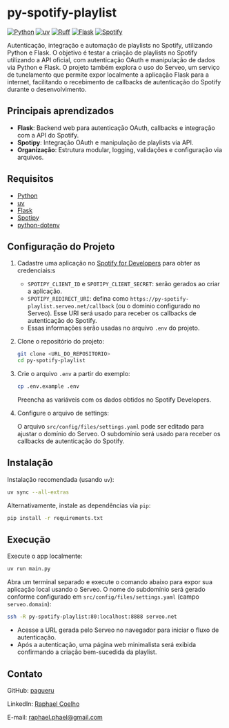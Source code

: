 # py-spotify-playlist

[![Python](https://img.shields.io/badge/python-3670A0?style=flat&logo=python&logoColor=ffdd54)](https://www.python.org/) [![uv](https://img.shields.io/endpoint?url=https://raw.githubusercontent.com/astral-sh/uv/main/assets/badge/v0.json)](https://github.com/astral-sh/uv) [![Ruff](https://img.shields.io/endpoint?url=https://raw.githubusercontent.com/astral-sh/ruff/main/assets/badge/v2.json)](https://github.com/astral-sh/ruff) [![Flask](https://img.shields.io/badge/-flask-%23000?style=flat&logo=flask&logoColor=white)](https://flask.palletsprojects.com/) [![Spotify](https://img.shields.io/badge/-spotify-1DB954?style=flat&logo=spotify&logoColor=white)](https://developer.spotify.com/)

Autenticação, integração e automação de playlists no Spotify, utilizando Python e Flask. O objetivo é testar a criação de playlists no Spotify utilizando a API oficial, com autenticação OAuth e manipulação de dados via Python e Flask. O projeto também explora o uso do Serveo, um serviço de tunelamento que permite expor localmente a aplicação Flask para a internet, facilitando o recebimento de callbacks de autenticação do Spotify durante o desenvolvimento.

## Principais aprendizados

- **Flask**: Backend web para autenticação OAuth, callbacks e integração com a API do Spotify.
- **Spotipy**: Integração OAuth e manipulação de playlists via API.
- **Organização**: Estrutura modular, logging, validações e configuração via arquivos.

## Requisitos

- [Python](https://www.python.org/downloads/)
- [uv](https://docs.astral.sh/uv/getting-started/installation/)
- [Flask](https://flask.palletsprojects.com/)
- [Spotipy](https://spotipy.readthedocs.io/)
- [python-dotenv](https://pypi.org/project/python-dotenv/)

## Configuração do Projeto

1. Cadastre uma aplicação no [Spotify for Developers](https://developer.spotify.com/dashboard) para obter as credenciais:s
   - `SPOTIPY_CLIENT_ID` e `SPOTIPY_CLIENT_SECRET`: serão gerados ao criar a aplicação.
   - `SPOTIPY_REDIRECT_URI`: defina como `https://py-spotify-playlist.serveo.net/callback` (ou o domínio configurado no Serveo). Esse URI será usado para receber os callbacks de autenticação do Spotify.
   - Essas informações serão usadas no arquivo `.env` do projeto.

2. Clone o repositório do projeto:

    ```bash
    git clone <URL_DO_REPOSITORIO>
    cd py-spotify-playlist
    ```

3. Crie o arquivo `.env` a partir do exemplo:

    ```bash
    cp .env.example .env
    ```

    Preencha as variáveis com os dados obtidos no Spotify Developers.

4. Configure o arquivo de settings:

    O arquivo `src/config/files/settings.yaml` pode ser editado para ajustar o domínio do Serveo. O subdomínio será usado para receber os callbacks de autenticação do Spotify.

## Instalação

Instalação recomendada (usando `uv`):

```bash
uv sync --all-extras
```

Alternativamente, instale as dependências via `pip`:

```bash
pip install -r requirements.txt
```

## Execução

Execute o app localmente:

```bash
uv run main.py
```

Abra um terminal separado e execute o comando abaixo para expor sua aplicação local usando o Serveo. O nome do subdomínio será gerado conforme configurado em `src/config/files/settings.yaml` (campo `serveo.domain`):

```bash
ssh -R py-spotify-playlist:80:localhost:8888 serveo.net
```

- Acesse a URL gerada pelo Serveo no navegador para iniciar o fluxo de autenticação.
- Após a autenticação, uma página web minimalista será exibida confirmando a criação bem-sucedida da playlist.

## Contato

GitHub: [pagueru](https://github.com/pagueru/)

LinkedIn: [Raphael Coelho](https://www.linkedin.com/in/raphaelhvcoelho/)

E-mail: [raphael.phael@gmail.com](mailto:raphael.phael@gmail.com)

